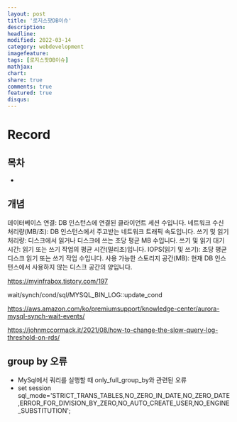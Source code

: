 ```yaml
---
layout: post
title: '로지스팟DB이슈'
description:
headline:
modified: 2022-03-14
category: webdevelopment
imagefeature:
tags: [로지스팟DB이슈]
mathjax:
chart:
share: true
comments: true
featured: true
disqus:
---
```


# Record

## 목차

-   [](#)

## 개념

데이터베이스 연결: DB 인스턴스에 연결된 클라이언트 세션 수입니다.
네트워크 수신 처리량(MB/초): DB 인스턴스에서 주고받는 네트워크 트래픽 속도입니다.
쓰기 및 읽기 처리량: 디스크에서 읽거나 디스크에 쓰는 초당 평균 MB 수입니다.
쓰기 및 읽기 대기 시간: 읽기 또는 쓰기 작업의 평균 시간(밀리초)입니다.
IOPS(읽기 및 쓰기): 초당 평균 디스크 읽기 또는 쓰기 작업 수입니다.
사용 가능한 스토리지 공간(MB): 현재 DB 인스턴스에서 사용하지 않는 디스크 공간의 양입니다.

https://myinfrabox.tistory.com/197

wait/synch/cond/sql/MYSQL_BIN_LOG::update_cond

https://aws.amazon.com/ko/premiumsupport/knowledge-center/aurora-mysql-synch-wait-events/

https://johnmccormack.it/2021/08/how-to-change-the-slow-query-log-threshold-on-rds/

## group by 오류

-   MySql에서 쿼리를 실행할 때 only_full_group_by와 관련된 오류
-   set session sql_mode='STRICT_TRANS_TABLES,NO_ZERO_IN_DATE,NO_ZERO_DATE,ERROR_FOR_DIVISION_BY_ZERO,NO_AUTO_CREATE_USER,NO_ENGINE_SUBSTITUTION';
